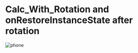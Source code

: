 # Calc_With_Rotation and onRestoreInstanceState after rotation
![phone](app/src/main/res/mipmap-mdpi/phone.gif)
